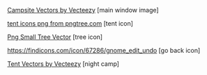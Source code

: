 <a href="https://www.vecteezy.com/free-vector/campsite">Campsite Vectors by Vecteezy</a> [main window image]

<a href='https://pngtree.com/so/tent-icons'>tent icons png from pngtree.com</a> [tent icon]

<a href="https://www.freeiconspng.com/img/7692">Png Small Tree Vector</a> [tree icon]

https://findicons.com/icon/67286/gnome_edit_undo [go back icon]

<a href="https://www.vecteezy.com/free-vector/tent">Tent Vectors by Vecteezy</a> [night camp]
